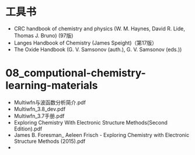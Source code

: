 # 工具书

- CRC handbook of chemistry and physics (W. M. Haynes, David R. Lide, Thomas J. Bruno) (97版)
- Langes Handbook of Chemistry (James Speight)（第17版）
- The Oxide Handbook (G. V. Samsonov (auth.), G. V. Samsonov (eds.)) 




# 08_computional-chemistry-learning-materials
- Multiwfn与波函数分析简介.pdf
- Multiwfn_3.8_dev.pdf
- Multiwfn_3.7手册.pdf
- Exploring Chemistry With Electronic Structure Methods(Second Edition).pdf
- James B. Foresman_ Aeleen Frisch - Exploring Chemistry with Electronic Structure Methods (2015).pdf
- 
